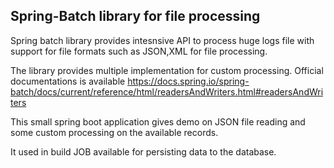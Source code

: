 ## Spring-Batch library for file processing

Spring batch library provides intesnsive API to process huge logs file with support for file formats such as JSON,XML for file processing.

The library provides multiple implementation for custom processing. Official documentations is available https://docs.spring.io/spring-batch/docs/current/reference/html/readersAndWriters.html#readersAndWriters

This small spring boot application gives demo on JSON file reading and some custom processing on the available records.

It used in build JOB available for persisting data to the database.



